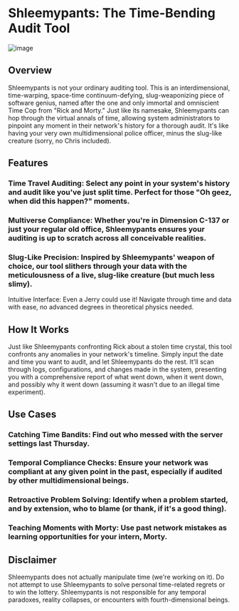 # Shleemypants: The Time-Bending Audit Tool

![image](https://github.com/p3ta00/shleemypants/assets/128841823/e841f0e3-fc87-4164-a790-0d0f9d3f24e1)

## Overview
Shleemypants is not your ordinary auditing tool. This is an interdimensional, time-warping, space-time continuum-defying, slug-weaponizing piece of software genius, named after the one and only immortal and omniscient Time Cop from "Rick and Morty." Just like its namesake, Shleemypants can hop through the virtual annals of time, allowing system administrators to pinpoint any moment in their network's history for a thorough audit. It's like having your very own multidimensional police officer, minus the slug-like creature (sorry, no Chris included).

## Features
### Time Travel Auditing: Select any point in your system's history and audit like you've just split time. Perfect for those "Oh geez, when did this happen?" moments.
### Multiverse Compliance: Whether you're in Dimension C-137 or just your regular old office, Shleemypants ensures your auditing is up to scratch across all conceivable realities.
### Slug-Like Precision: Inspired by Shleemypants' weapon of choice, our tool slithers through your data with the meticulousness of a live, slug-like creature (but much less slimy).
Intuitive Interface: Even a Jerry could use it! Navigate through time and data with ease, no advanced degrees in theoretical physics needed.

## How It Works
Just like Shleemypants confronting Rick about a stolen time crystal, this tool confronts any anomalies in your network's timeline. Simply input the date and time you want to audit, and let Shleemypants do the rest. It'll scan through logs, configurations, and changes made in the system, presenting you with a comprehensive report of what went down, when it went down, and possibly why it went down (assuming it wasn't due to an illegal time experiment).

## Use Cases
### Catching Time Bandits: Find out who messed with the server settings last Thursday.
### Temporal Compliance Checks: Ensure your network was compliant at any given point in the past, especially if audited by other multidimensional beings.
### Retroactive Problem Solving: Identify when a problem started, and by extension, who to blame (or thank, if it's a good thing).
### Teaching Moments with Morty: Use past network mistakes as learning opportunities for your intern, Morty.

## Disclaimer
Shleemypants does not actually manipulate time (we're working on it). Do not attempt to use Shleemypants to solve personal time-related regrets or to win the lottery. Shleemypants is not responsible for any temporal paradoxes, reality collapses, or encounters with fourth-dimensional beings.
